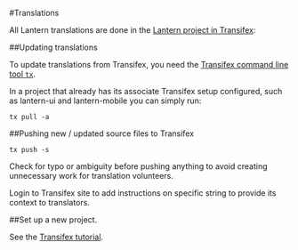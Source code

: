 #Translations

All Lantern translations are done in the [Lantern project in Transifex](https://www.transifex.com/otf/lantern/):


##Updating translations

To update translations from Transifex, you need the [Transifex command line tool `tx`](http://docs.transifex.com/client/setup/).

In a project that already has its associate Transifex setup configured, such as lantern-ui and lantern-mobile you can simply run:

```
tx pull -a
```

##Pushing new / updated source files to Transifex

```
tx push -s
```

Check for typo or ambiguity before pushing anything to avoid creating unnecessary work for translation volunteers.

Login to Transifex site to add instructions on specific string to provide its context to translators.

##Set up a new project.

See the [Transifex tutorial](http://docs.transifex.com/tutorials/client/).
